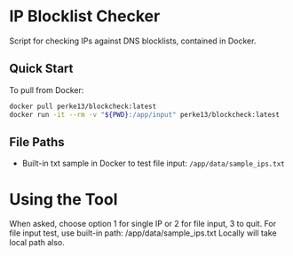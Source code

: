# IP Blocklist Checker

Script for checking IPs against DNS blocklists, contained in Docker.

## Quick Start
To pull from Docker:
```bash
docker pull perke13/blockcheck:latest
docker run -it --rm -v "${PWD}:/app/input" perke13/blockcheck:latest
```

## File Paths
- Built-in txt sample in Docker to test file input: `/app/data/sample_ips.txt`

# Using the Tool

When asked, choose option 1 for single IP or 2 for file input, 3 to quit.
For file input test, use built-in path: /app/data/sample_ips.txt
Locally will take local path also.
